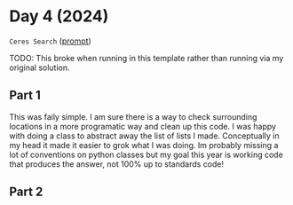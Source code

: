 # Day 4 (2024)

`Ceres Search` ([prompt](https://adventofcode.com/2024/day/4))

TODO: This broke when running in this template rather than running via my original solution.

## Part 1

This was faily simple. I am sure there is a way to check surrounding locations in a more programatic way and clean up this code. I was happy with doing a class to abstract away the list of lists I made. Conceptually in my head it made it easier to grok what I was doing. Im probably missing a lot of conventions on python classes but my goal this year is working code that produces the answer, not 100% up to standards code!

## Part 2

